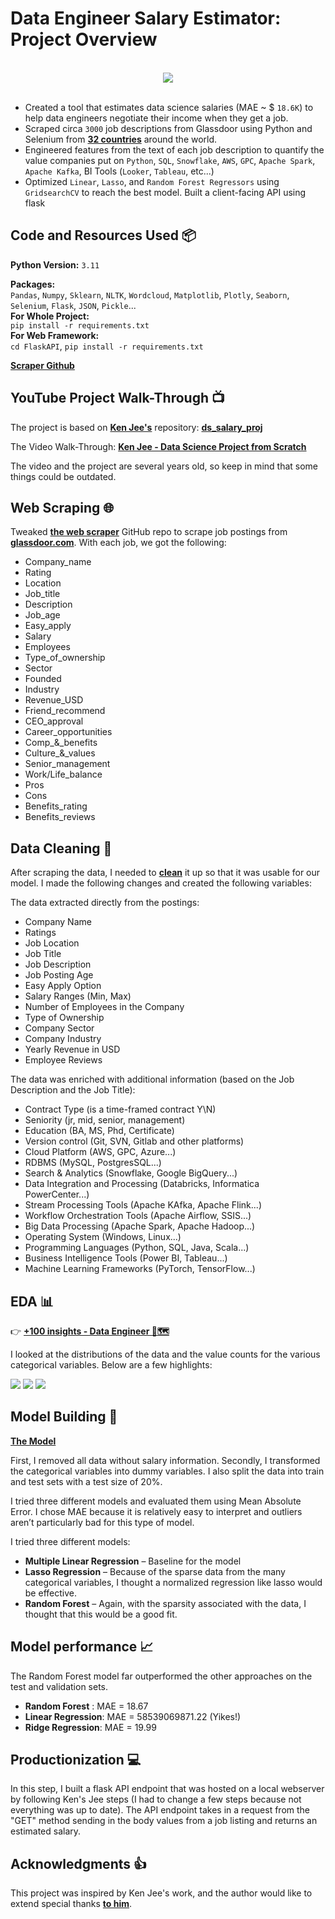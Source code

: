 # Data Engineer Salary Estimator: Project Overview

<br>
<div style="text-align:center"><img src="doc\images\Data-processing-bro-readme.png"/></div>
<br>

- Created a tool that estimates data science salaries (MAE ~ $ `18.6K`) to help data engineers negotiate their income when they get a job.
- Scraped circa `3000` job descriptions from Glassdoor using Python and Selenium from **[32 countries](scraper\config\data.yaml)** around the world.
- Engineered features from the text of each job description to quantify the value companies put on `Python`, `SQL`, `Snowflake`, `AWS`, `GPC`, `Apache Spark`, `Apache Kafka`, BI Tools (`Looker`, `Tableau`, etc...)
- Optimized `Linear`, `Lasso`, and `Random Forest Regressors` using `GridsearchCV` to reach the best model. Built a client-facing API using flask

## Code and Resources Used 📦

**Python Version:** `3.11`

**Packages:** <br>`Pandas`, `Numpy`, `Sklearn`, `NLTK`, `Wordcloud`, `Matplotlib`, `Plotly`, `Seaborn`, `Selenium`, `Flask`, `JSON`, `Pickle`...<br>
**For Whole Project:**<br>
`pip install -r requirements.txt`<br>
**For Web Framework:** <br>
`cd FlaskAPI`, `pip install -r requirements.txt`

**[Scraper Github](scraper\README.md)**

## YouTube Project Walk-Through 📺

The project is based on **[Ken Jee's](https://github.com/PlayingNumbers)** repository: **[ds_salary_proj](https://github.com/PlayingNumbers/ds_salary_proj)**

The Video Walk-Through: **[Ken Jee - Data Science Project from Scratch](https://www.youtube.com/playlist?list=PL2zq7klxX5ASFejJj80ob9ZAnBHdz5O1t)**

The video and the project are several years old, so keep in mind that some things could be outdated.

## Web Scraping 🌐

Tweaked **[the web scraper](scraper)** GitHub repo to scrape job postings from **[glassdoor.com](https://www.glassdoor.com)**. With each job, we got the following:

- Company_name
- Rating
- Location
- Job_title
- Description
- Job_age
- Easy_apply
- Salary
- Employees
- Type_of_ownership
- Sector
- Founded
- Industry
- Revenue_USD
- Friend_recommend
- CEO_approval
- Career_opportunities
- Comp\_&_benefits
- Culture\_&_values
- Senior_management
- Work/Life_balance
- Pros
- Cons
- Benefits_rating
- Benefits_reviews

## Data Cleaning 🧹

After scraping the data, I needed to **[clean](_002_data_cleaning.ipynb)** it up so that it was usable for our model. I made the following changes and created the following variables:

The data extracted directly from the postings:

- Company Name
- Ratings
- Job Location
- Job Title
- Job Description
- Job Posting Age
- Easy Apply Option
- Salary Ranges (Min, Max)
- Number of Employees in the Company
- Type of Ownership
- Company Sector
- Company Industry
- Yearly Revenue in USD
- Employee Reviews

The data was enriched with additional information (based on the Job Description and the Job Title):

- Contract Type (is a time-framed contract Y\N)
- Seniority (jr, mid, senior, management)
- Education (BA, MS, Phd, Certificate)
- Version control (Git, SVN, Gitlab and other platforms)
- Cloud Platform (AWS, GPC, Azure...)
- RDBMS (MySQL, PostgresSQL...)
- Search & Analytics (Snowflake, Google BigQuery...)
- Data Integration and Processing (Databricks, Informatica PowerCenter...)
- Stream Processing Tools (Apache KAfka, Apache Flink...)
- Workflow Orchestration Tools (Apache Airflow, SSIS...)
- Big Data Processing (Apache Spark, Apache Hadoop...)
- Operating System (Windows, Linux...)
- Programming Languages (Python, SQL, Java, Scala...)
- Business Intelligence Tools (Power BI, Tableau...)
- Machine Learning Frameworks (PyTorch, TensorFlow...)

## EDA 📊

👉 **[+100 insights - Data Engineer 🧭🗺️](https://www.kaggle.com/code/lukkardata/100-insights-data-engineer)**

I looked at the distributions of the data and the value counts for the various categorical variables. Below are a few highlights:

<img src="doc\images\job-density.png" />
<img src="doc\images\Average_Salary_by_Country_in_the_World.png" />
<img src="doc\images\Top-10-Tech-skills-required.png" />

## Model Building 🧠

**[The Model](_004_model_building.ipynb)**

First, I removed all data without salary information. Secondly, I transformed the categorical variables into dummy variables. I also split the data into train and test sets with a test size of 20%.

I tried three different models and evaluated them using Mean Absolute Error. I chose MAE because it is relatively easy to interpret and outliers aren’t particularly bad for this type of model.

I tried three different models:

- **Multiple Linear Regression** – Baseline for the model
- **Lasso Regression** – Because of the sparse data from the many categorical variables, I thought a normalized regression like lasso would be effective.
- **Random Forest** – Again, with the sparsity associated with the data, I thought that this would be a good fit.

## Model performance 📈

The Random Forest model far outperformed the other approaches on the test and validation sets.

- **Random Forest** : MAE = 18.67
- **Linear Regression**: MAE = 58539069871.22 (Yikes!)
- **Ridge Regression**: MAE = 19.99

## Productionization 💻

In this step, I built a flask API endpoint that was hosted on a local webserver by following Ken's Jee steps (I had to change a few steps because not everything was up to date). The API endpoint takes in a request from the "GET" method sending in the body values from a job listing and returns an estimated salary.

## Acknowledgments 👍

This project was inspired by Ken Jee's work, and the author would like to extend special thanks **[to him](https://github.com/PlayingNumbers)**.
